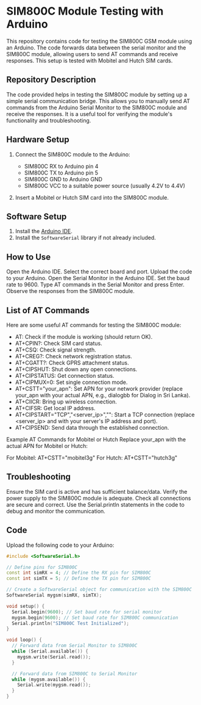 # SIM800C Module Testing with Arduino

This repository contains code for testing the SIM800C GSM module using an Arduino. The code forwards data between the serial monitor and the SIM800C module, allowing users to send AT commands and receive responses. This setup is tested with Mobitel and Hutch SIM cards.

## Repository Description

The code provided helps in testing the SIM800C module by setting up a simple serial communication bridge. This allows you to manually send AT commands from the Arduino Serial Monitor to the SIM800C module and receive the responses. It is a useful tool for verifying the module's functionality and troubleshooting.

## Hardware Setup

1. Connect the SIM800C module to the Arduino:
    - SIM800C RX to Arduino pin 4
    - SIM800C TX to Arduino pin 5
    - SIM800C GND to Arduino GND
    - SIM800C VCC to a suitable power source (usually 4.2V to 4.4V)

2. Insert a Mobitel or Hutch SIM card into the SIM800C module.

## Software Setup

1. Install the [Arduino IDE](https://www.arduino.cc/en/software).
2. Install the `SoftwareSerial` library if not already included.

## How to Use
Open the Arduino IDE.
Select the correct board and port.
Upload the code to your Arduino.
Open the Serial Monitor in the Arduino IDE.
Set the baud rate to 9600.
Type AT commands in the Serial Monitor and press Enter.
Observe the responses from the SIM800C module.

## List of AT Commands
Here are some useful AT commands for testing the SIM800C module:

* AT: Check if the module is working (should return OK).
* AT+CPIN?: Check SIM card status.
* AT+CSQ: Check signal strength.
* AT+CREG?: Check network registration status.
* AT+CGATT?: Check GPRS attachment status.
* AT+CIPSHUT: Shut down any open connections.
* AT+CIPSTATUS: Get connection status.
* AT+CIPMUX=0: Set single connection mode.
* AT+CSTT="your_apn": Set APN for your network provider (replace your_apn with your actual APN, e.g., dialogbb for Dialog in Sri Lanka).
* AT+CIICR: Bring up wireless connection.
* AT+CIFSR: Get local IP address.
* AT+CIPSTART="TCP","<server_ip>","<port>": Start a TCP connection (replace <server_ip> and <port> with your server's IP address and port).
* AT+CIPSEND: Send data through the established connection.

Example AT Commands for Mobitel or Hutch
Replace your_apn with the actual APN for Mobitel or Hutch:

For Mobitel: AT+CSTT="mobitel3g"
For Hutch: AT+CSTT="hutch3g"

## Troubleshooting
Ensure the SIM card is active and has sufficient balance/data.
Verify the power supply to the SIM800C module is adequate.
Check all connections are secure and correct.
Use the Serial.println statements in the code to debug and monitor the communication.

## Code

Upload the following code to your Arduino:

```cpp
#include <SoftwareSerial.h>

// Define pins for SIM800C
const int simRX = 4; // Define the RX pin for SIM800C
const int simTX = 5; // Define the TX pin for SIM800C

// Create a SoftwareSerial object for communication with the SIM800C
SoftwareSerial mygsm(simRX, simTX);

void setup() {
  Serial.begin(9600); // Set baud rate for serial monitor
  mygsm.begin(9600); // Set baud rate for SIM800C communication
  Serial.println("SIM800C Test Initialized");
}

void loop() {
  // Forward data from Serial Monitor to SIM800C
  while (Serial.available()) {
    mygsm.write(Serial.read());
  }

  // Forward data from SIM800C to Serial Monitor
  while (mygsm.available()) {
    Serial.write(mygsm.read());
  }
}


